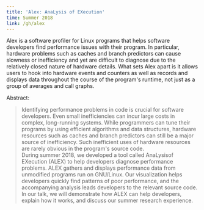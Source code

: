 ```yaml
---
title: 'Alex: AnaLysis of EXecution'
time: Summer 2018
link: /gh/alex
---
```


Alex is a software profiler for Linux programs that helps software developers
find performance issues with their program. In particular, hardware problems
such as caches and branch predictors can cause slowness or inefficiency and yet
are difficult to diagnose due to the relatively closed nature of hardware details.
What sets Alex apart is it allows users to hook into hardware events and counters
as well as records and displays data throughout the course of the program's
runtime, not just as a group of averages and call graphs.

Abstract:

> Identifying performance problems in code is crucial for software developers. Even small inefficiencies can incur large costs in complex, long-running systems. While programmers can tune their programs by using efficient algorithms and data structures, hardware resources such as caches and branch predictors can still be a major source of inefficiency. Such inefficient uses of hardware resources are rarely obvious in the program's source code.  
> During summer 2018, we developed a tool called AnaLysisof EXecution (ALEX) to help developers diagnose performance problems. ALEX gathers and displays performance data from unmodified programs run on GNU/Linux. Our visualization helps developers quickly find patterns of poor performance, and the accompanying analysis leads developers to the relevant source code. In our talk, we will demonstrate how ALEX can help developers, explain how it works, and discuss our summer research experience.